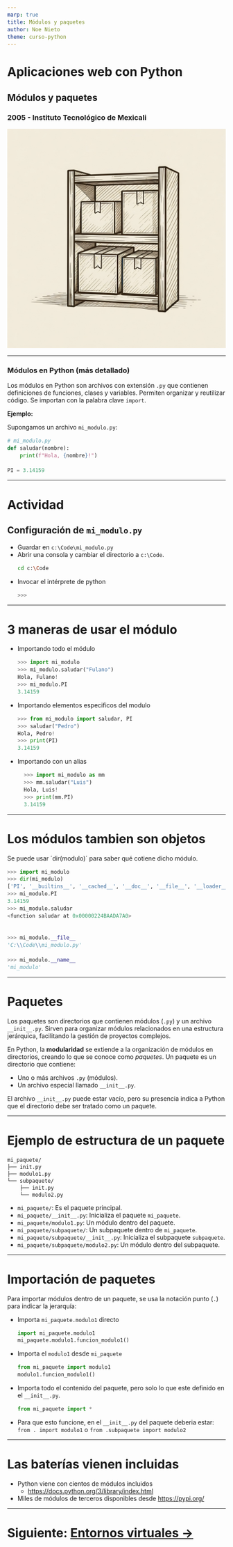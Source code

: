 ```yaml
---
marp: true
title: Módulos y paquetes
author: Noe Nieto
theme: curso-python
---
```


# Aplicaciones web con Python

## Módulos y paquetes

### 2005 - Instituto Tecnológico de Mexicali

![bg right](imagenes/paquetes-modulos.jpg)


<!--
paginate: true
header: Aplicaciones web con Python
footer: Instituto Tecnológico de Mexicali
-->

---

### Módulos en Python (más detallado)

Los módulos en Python son archivos con extensión `.py` que contienen definiciones de funciones, clases y variables. Permiten organizar y reutilizar código. Se importan con la palabra clave `import`.

**Ejemplo:**

Supongamos un archivo `mi_modulo.py`:

```python
# mi_modulo.py
def saludar(nombre):
    print(f"Hola, {nombre}!")

PI = 3.14159
```

---

# Actividad

## Configuración de `mi_modulo.py `

- Guardar en `c:\Code\mi_modulo.py`
- Abrir una consola y cambiar el directorio a `c:\Code`.
    ```bash
    cd c:\Code
    ```
- Invocar el intérprete de python
    ```python
    >>>
    ```
---

# 3 maneras de usar el módulo

<div class="columnas">
<div class="col">

- Importando todo el módulo
    ```python
    >>> import mi_modulo
    >>> mi_modulo.saludar("Fulano")
    Hola, Fulano!
    >>> mi_modulo.PI
    3.14159
    ```
- Importando elementos especificos del modulo
    ```python
    >>> from mi_modulo import saludar, PI
    >>> saludar("Pedro")
    Hola, Pedro!
    >>> print(PI)
    3.14159
    ```

</div>
<div class="col">

- Importando con un alias
  ```python
    >>> import mi_modulo as mm
    >>> mm.saludar("Luis")
    Hola, Luis!
    >>> print(mm.PI)
    3.14159
  ```
</div>
</div>

---

# Los módulos tambien son objetos

Se puede usar ´dir(modulo)´ para saber qué cotiene dicho módulo.


```python
>>> import mi_modulo
>>> dir(mi_modulo)
['PI', '__builtins__', '__cached__', '__doc__', '__file__', '__loader__', '__name__', '__package__', '__spec__', 'saludar']
>>> mi_modulo.PI
3.14159
>>> mi_modulo.saludar
<function saludar at 0x00000224BAADA7A0>


>>> mi_modulo.__file__
'C:\\Code\\mi_modulo.py'

>>> mi_modulo.__name__
'mi_modulo'

```
---

# Paquetes

Los paquetes son directorios que contienen módulos (`.py`) y un archivo `__init__.py`. Sirven para organizar módulos relacionados en una estructura jerárquica, facilitando la gestión de proyectos complejos.

En Python, la **modularidad** se extiende a la organización de módulos en directorios, creando lo que se conoce como *paquetes*. Un paquete es un directorio que contiene:

*   Uno o más archivos `.py` (módulos).
*   Un archivo especial llamado `__init__.py`.

El archivo `__init__.py` puede estar vacío, pero su presencia indica a Python que el directorio debe ser tratado como un paquete.


---

# Ejemplo de estructura de un paquete


<div class="columnas">
<div class="col">

```
mi_paquete/
├── init.py
├── modulo1.py
└── subpaquete/
    ├── init.py
    └── modulo2.py
```

</div>
<div class="col">

- `mi_paquete/`: Es el paquete principal.
- `mi_paquete/__init__.py`: Inicializa el paquete `mi_paquete`.
- `mi_paquete/modulo1.py`: Un módulo dentro del paquete.
- `mi_paquete/subpaquete/`: Un subpaquete dentro de `mi_paquete`.
- `mi_paquete/subpaquete/__init__.py`: Inicializa el subpaquete `subpaquete`.
- `mi_paquete/subpaquete/modulo2.py`: Un módulo dentro del subpaquete.
</div>
</div>

---

# Importación de paquetes

Para importar módulos dentro de un paquete, se usa la notación punto (`.`) para indicar la jerarquía:

<div class="columnas">
<div class="col">

- Importa `mi_paquete.modulo1` directo
    ```python
    import mi_paquete.modulo1
    mi_paquete.modulo1.funcion_modulo1()
    ```
- Importa el `modulo1` desde `mi_paquete`
    ```python
    from mi_paquete import modulo1
    modulo1.funcion_modulo1()
    ```

</div>
<div class="col">

- Importa todo el contenido del paquete, pero solo lo que este definido en el `__init__.py`. 
    ```python
    from mi_paquete import *
    ```
- Para que esto funcione, en el `__init__.py` del paquete deberia estar: `from . import modulo1` o `from .subpaquete import modulo2`

</div>
</div>

---

# Las baterías vienen incluidas

- Python viene con cientos de módulos incluidos
	- https://docs.python.org/3/library/index.html
- Miles de módulos de terceros disponibles desde https://pypi.org/


---


# Siguiente: [Entornos virtuales →](205-Entornos-virtuales.md)